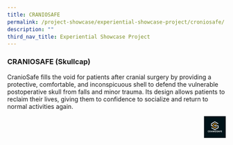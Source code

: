 ```yaml
---
title: CRANIOSAFE
permalink: /project-showcase/experiential-showcase-project/croniosafe/
description: ""
third_nav_title: Experiential Showcase Project
---
```

### CRANIOSAFE (Skullcap)

CranioSafe fills the void for patients after cranial surgery by providing a protective, comfortable, and inconspicuous shell to defend the vulnerable postoperative skull from falls and minor trauma. Its design allows patients to reclaim their lives, giving them to confidence to socialize and return to normal activities again.

<img style="width:10%" src="/images/Experiential%20Showcases/CRANIOSAFE/headgear%20logo.png" align="right">